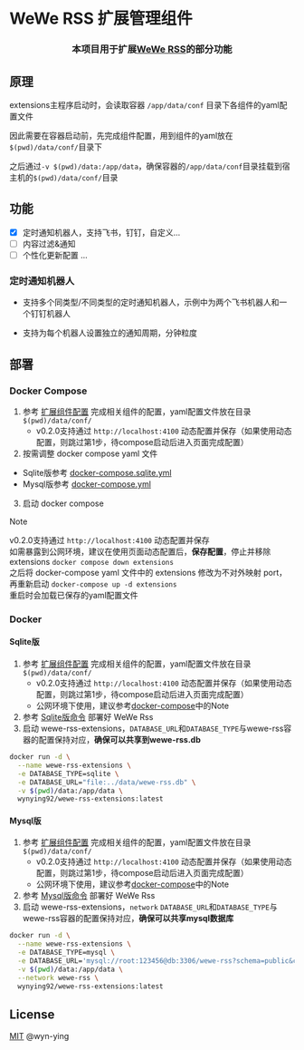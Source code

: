 # WeWe RSS 扩展管理组件

<h3 align="center">本项目用于扩展<a href="https://github.com/cooderl/wewe-rss">WeWe RSS</a>的部分功能

## 原理

extensions主程序启动时，会读取容器 `/app/data/conf` 目录下各组件的yaml配置文件

因此需要在容器启动前，先完成组件配置，用到组件的yaml放在`$(pwd)/data/conf/`目录下

之后通过`-v $(pwd)/data:/app/data`，确保容器的`/app/data/conf`目录挂载到宿主机的`$(pwd)/data/conf/`目录

## 功能

- [x] 定时通知机器人，支持飞书，钉钉，自定义...
- [ ] 内容过滤&通知
- [ ] 个性化更新配置
  ...

### 定时通知机器人

- 支持多个同类型/不同类型的定时通知机器人，示例中为两个飞书机器人和一个钉钉机器人

- 支持为每个机器人设置独立的通知周期，分钟粒度

## 部署

### Docker Compose

1. 参考 [扩展组件配置](https://github.com/wyn-ying/wewe-rss-extensions/blob/main/docs/configuation.md) 完成相关组件的配置，yaml配置文件放在目录 `$(pwd)/data/conf/`
   - v0.2.0支持通过 `http://localhost:4100` 动态配置并保存（如果使用动态配置，则跳过第1步，待compose启动后进入页面完成配置）
2. 按需调整 docker compose yaml 文件
- Sqlite版参考 [docker-compose.sqlite.yml](https://github.com/wyn-ying/wewe-rss-extensions/blob/main/docker-compose.sqlite.yml)
- Mysql版参考 [docker-compose.yml](https://github.com/wyn-ying/wewe-rss-extensions/blob/main/docker-compose.yml)
3. 启动 docker compose

> [!NOTE]
> v0.2.0支持通过 `http://localhost:4100` 动态配置并保存
> <br>如需暴露到公网环境，建议在使用页面动态配置后，**保存配置**，停止并移除 extensions `docker compose down extensions`
> <br>之后将 docker-compose yaml 文件中的 extensions 修改为不对外映射 port，再重新启动 `docker-compose up -d extensions`
> <br>重启时会加载已保存的yaml配置文件

### Docker

#### Sqlite版

1. 参考 [扩展组件配置](https://github.com/wyn-ying/wewe-rss-extensions/blob/main/docs/configuration.md) 完成相关组件的配置，yaml配置文件放在目录 `$(pwd)/data/conf/`
   - v0.2.0支持通过 `http://localhost:4100` 动态配置并保存（如果使用动态配置，则跳过第1步，待compose启动后进入页面完成配置）
   - 公网环境下使用，建议参考[docker-compose](https://github.com/wyn-ying/wewe-rss-extensions#docker-compose)中的Note
2. 参考 [Sqlite版命令](https://github.com/cooderl/wewe-rss#sqlite) 部署好 WeWe Rss
3. 启动 wewe-rss-extensions，`DATABASE_URL`和`DATABASE_TYPE`与wewe-rss容器的配置保持对应，**确保可以共享到wewe-rss.db**

```sh
docker run -d \
  --name wewe-rss-extensions \
  -e DATABASE_TYPE=sqlite \
  -e DATABASE_URL="file:../data/wewe-rss.db" \
  -v $(pwd)/data:/app/data \
  wynying92/wewe-rss-extensions:latest
```

#### Mysql版

1. 参考 [扩展组件配置](https://github.com/wyn-ying/wewe-rss-extensions/blob/main/docs/configuration.md) 完成相关组件的配置，yaml配置文件放在目录 `$(pwd)/data/conf/`
   - v0.2.0支持通过 `http://localhost:4100` 动态配置并保存（如果使用动态配置，则跳过第1步，待compose启动后进入页面完成配置）
   - 公网环境下使用，建议参考[docker-compose](https://github.com/wyn-ying/wewe-rss-extensions#docker-compose)中的Note
2. 参考 [Mysql版命令](https://github.com/cooderl/wewe-rss#mysql) 部署好 WeWe Rss
3. 启动 wewe-rss-extensions，`network` `DATABASE_URL`和`DATABASE_TYPE`与wewe-rss容器的配置保持对应，**确保可以共享mysql数据库**

```sh
docker run -d \
  --name wewe-rss-extensions \
  -e DATABASE_TYPE=mysql \
  -e DATABASE_URL='mysql://root:123456@db:3306/wewe-rss?schema=public&connect_timeout=30&pool_timeout=30&socket_timeout=30' \
  -v $(pwd)/data:/app/data \
  --network wewe-rss \
  wynying92/wewe-rss-extensions:latest
```

## License

[MIT](https://raw.githubusercontent.com/wyn-ying/wewe-rss-extensions/main/LICENSE) @wyn-ying
